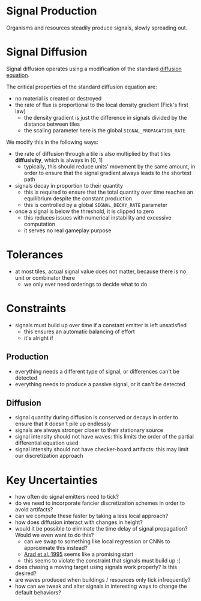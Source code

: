 # Signal Production

Organisms and resources steadily produce signals, slowly spreading out.

# Signal Diffusion

Signal diffusion operates using a modification of the standard [diffusion equation](https://en.wikipedia.org/wiki/Diffusion_equation).

The critical properties of the standard diffusion equation are:

- no material is created or destroyed
- the rate of flux is proportional to the local density gradient (Fick's first law)
  - the density gradient is just the difference in signals divided by the distance between tiles
  - the scaling parameter here is the global `SIGNAL_PROPAGATION_RATE`

We modify this in the following ways:

- the rate of diffusion through a tile is also multiplied by that tiles **diffusivity**, which is always in [0, 1]
  - typically, this should reduce units' movement by the same amount, in order to ensure that the signal gradient always leads to the shortest path
- signals decay in proportion to their quantity
  - this is required to ensure that the total quantity over time reaches an equilibrium despite the constant production
  - this is controlled by a global `SIGNAL_DECAY_RATE` parameter
- once a signal is below the threshold, it is clipped to zero
  - this reduces issues with numerical instability and excessive computation
  - it serves no real gameplay purpose

# Tolerances

- at most tiles, actual signal value does not matter, because there is no unit or combinator there
  - we only ever need orderings to decide what to do

# Constraints

- signals must build up over time if a constant emitter is left unsatisfied
  - this ensures an automatic balancing of effort
  - it's alright if

## Production

- everything needs a different type of signal, or differences can't be detected
- everything needs to produce a passive signal, or it can't be detected

## Diffusion

- signal quantity during diffusion is conserved or decays in order to ensure that it doesn't pile up endlessly
- signals are always stronger closer to their stationary source
- signal intensity should not have waves: this limits the order of the partial differential equation used
- signal intensity should not have checker-board artifacts: this may limit our discretization approach

# Key Uncertainties

- how often do signal emitters need to tick?
- do we need to incorporate fancier discretization schemes in order to avoid artifacts?
- can we compute these faster by taking a less local approach?
- how does diffusion interact with changes in height?
- would it be possible to eliminate the time delay of signal propagation? Would we even want to do this?
  - can we swap to something like local regression or CNNs to approximate this instead?
  - [Arad et al. 1995](https://onlinelibrary.wiley.com/doi/abs/10.1002/nme.1620381104) seems like a promising start
  - this seems to violate the constraint that signals must build up :(
- does chasing a moving target using signals work properly? Is this desired?
- are waves produced when buildings / resources only tick infrequently?
- how can we tweak and alter signals in interesting ways to change the default behaviors?
